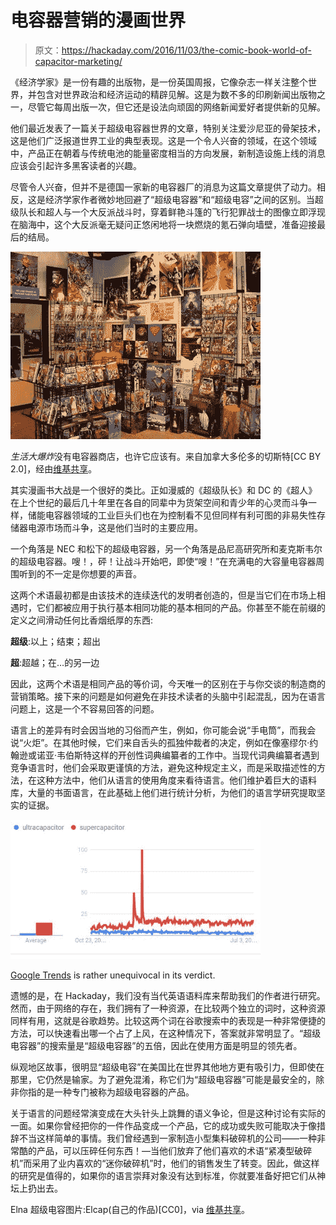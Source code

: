 # 电容器营销的漫画世界

> 原文：<https://hackaday.com/2016/11/03/the-comic-book-world-of-capacitor-marketing/>

《经济学家》是一份有趣的出版物，是一份英国周报，它像杂志一样关注整个世界，并包含对世界政治和经济运动的精辟见解。这是为数不多的印刷新闻出版物之一，尽管它每周出版一次，但它还是设法向顽固的网络新闻爱好者提供新的见解。

他们最近发表了一篇关于超级电容器世界的文章，特别关注爱沙尼亚的骨架技术，这是他们广泛报道世界工业的典型表现。这是一个令人兴奋的领域，在这个领域中，产品正在朝着与传统电池的能量密度相当的方向发展，新制造设施上线的消息应该会引起许多黑客读者的兴趣。

尽管令人兴奋，但并不是德国一家新的电容器厂的消息为这篇文章提供了动力。相反，这是经济学家作者微妙地回避了“超级电容器”和“超级电容”之间的区别。当超级队长和超人与一个大反派战斗时，穿着鲜艳斗篷的飞行犯罪战士的图像立即浮现在脑海中，这个大反派毫无疑问正悠闲地将一块燃烧的氪石弹向墙壁，准备迎接最后的结局。

[![The Big Bang Thery doesn't feature a capacitor store, maybe it should. Chester from Toronto, Canada [CC BY 2.0 )], via Wikimedia Commons.](img/509dcb425d1e76ba76ea7ad169e0e8d1.png)](https://hackaday.com/wp-content/uploads/2016/10/the_big_bang_theory_comic_book_store_the_comic_center_of_pasadena_6196384919.jpg)

*生活大爆炸*没有电容器商店，也许它应该有。来自加拿大多伦多的切斯特[CC BY 2.0]，经由[维基共享](https://commons.wikimedia.org/wiki/File:The_Big_Bang_Theory,_Comic_Book_Store_%22The_Comic_Center_of_Pasadena%22_(6196384919).jpg)。

其实漫画书大战是一个很好的类比。正如漫威的《超级队长》和 DC 的《超人》在上个世纪的最后几十年里在各自的同辈中为货架空间和青少年的心灵而斗争一样，储能电容器领域的工业巨头们也在为控制看不见但同样有利可图的非易失性存储器电源市场而斗争，这是他们当时的主要应用。

一个角落是 NEC 和松下的超级电容器，另一个角落是品尼高研究所和麦克斯韦尔的超级电容器。嗖！，砰！让战斗开始吧，即使“嗖！”在充满电的大容量电容器周围听到的不一定是你想要的声音。

这两个术语最初都是由该技术的连续迭代的发明者创造的，但是当它们在市场上相遇时，它们都被应用于执行基本相同功能的基本相同的产品。你甚至不能在前缀的定义之间滑动任何比香烟纸厚的东西:

**超级**:以上；结束；超出

**超**:超越；在…的另一边

因此，这两个术语是相同产品的等价词，今天唯一的区别在于与你交谈的制造商的营销策略。接下来的问题是如何避免在非技术读者的头脑中引起混乱，因为在语言问题上，这是一个不容易回答的问题。

语言上的差异有时会因当地的习俗而产生，例如，你可能会说“手电筒”，而我会说“火炬”。在其他时候，它们来自舌头的孤独仲裁者的决定，例如在像塞缪尔·约翰逊或诺亚·韦伯斯特这样的开创性词典编纂者的工作中。当现代词典编纂者遇到竞争语言时，他们会采取更谨慎的方法，避免这种规定主义，而是采取描述性的方法，在这种方法中，他们从语言的使用角度来看待语言。他们维护着巨大的语料库，大量的书面语言，在此基础上他们进行统计分析，为他们的语言学研究提取坚实的证据。

[![Google Trends is rather unequivocal in its verdict.](img/309e34f2224966d1a17c699a653712b6.png)](https://hackaday.com/wp-content/uploads/2016/10/ultra-vs-super.jpg)

[Google Trends](https://www.google.com/trends/explore?q=ultracapacitor,supercapacitor) is rather unequivocal in its verdict.

遗憾的是，在 Hackaday，我们没有当代英语语料库来帮助我们的作者进行研究。然而，由于网络的存在，我们拥有了一种资源，在比较两个独立的词时，这种资源同样有用，这就是谷歌趋势。比较这两个词在谷歌搜索中的表现是一种非常便捷的方法，可以快速看出哪一个占了上风，在这种情况下，答案就非常明显了。“超级电容器”的搜索量是“超级电容器”的五倍，因此在使用方面是明显的领先者。

纵观地区故事，很明显“超级电容”在美国比在世界其他地方更有吸引力，但即使在那里，它仍然是输家。为了避免混淆，称它们为“超级电容器”可能是最安全的，除非你指的是一种专门被称为超级电容器的产品。

关于语言的问题经常演变成在大头针头上跳舞的语义争论，但是这种讨论有实际的一面。如果你曾经把你的一件作品变成一个产品，它的成功或失败可能取决于像措辞不当这样简单的事情。我们曾经遇到一家制造小型集料破碎机的公司——一种非常酷的产品，可以压碎任何东西！—当他们放弃了他们喜欢的术语“紧凑型破碎机”而采用了业内喜欢的“迷你破碎机”时，他们的销售发生了转变。因此，做这样的研究是值得的，如果你的语言崇拜对象没有达到标准，你就要准备好把它们从神坛上扔出去。

Elna 超级电容图片:Elcap(自己的作品)[CC0]，via [维基共享](https://commons.wikimedia.org/wiki/File:Polarität-EDLC-P1070160.JPG)。